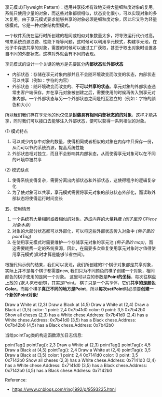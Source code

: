 享元模式(Flyweight Pattern)：运用共享技术有效地支持大量细粒度对象的复用。系统只使用少量的对象，而这些对象都很相似，状态变化很小，可以实现对象的多次复用。由于享元模式要求能够共享的对象必须是细粒度对象，因此它又称为轻量级模式，它是一种对象结构型模式。

一个软件系统在运行时所创建的相同或相似对象数量太多，将导致运行代价过高，带来系统资源浪费、性能下降等问题，这时候可以利用享元模式，构建享元池，在池子中存放共享的对象，需要的时候可以通过工厂获取，甚至于取出对象时设置各自不同的外部状态，这样对外就会有不同的表现。

享元模式的设计一个关键的地方是先要区分**内部状态**和**外部状态**

+ 内部状态：存储在享元对象内部并且不会随环境改变而改变的状态，内部状态可以共享（例如：字符的内容）
+ 外部状态：随环境改变而改变的、**不可以共享的状态**。享元对象的外部状态通常由客户端保存，并在享元对象被创建之后，需要使用的时候再传入到享元对象内部。一个外部状态与另一个外部状态之间是相互独立的（例如：字符的颜色和大小）

所以我们我们存在享元池的也仅仅是**封装具有相同内部状态的的对象**，这样才能共享，同时我们可以接口去能够注入外部状态，便可以获得一系列相似的对象。



(1) 模式特点

1. 可以减少内存中对象的数量，使得相同或者相似的对象在内存中只保存一份，从而可以节约系统资源，提高系统性能
2. 外部状态相对独立，而且不会影响其内部状态，从而使得享元对象可以在不同的环境中被共享

(2) 模式缺点

1. 使得系统变得复杂，需要分离出内部状态和外部状态，这使得程序的逻辑复杂化
2. 为了使对象可以共享，享元模式需要将享元对象的部分状态外部化，而读取外部状态将使得运行时间变长

五、使用情景

1. 一个系统有大量相同或者相似的对象，造成内存的大量耗费 *(例子里的 CPiece对象本身)*
2. 对象的大部分状态都可以外部化，可以将这些外部状态传入对象中 *(例子里的 pointTag)*
3. 在使用享元模式时需要维护一个存储享元对象的享元池 *(例子里的 map)*，而这需要耗费一定的系统资源，因此，在需要多次重复使用享元对象时才值得使用享元模式(此时才算是能够节省空间)。



根据代码示例的结果，我们可以发现，我们所创建的2个棋子对象都是共享对象，实际上并不是每个棋子都需要new, 我们只为不同颜色的棋子创建一个对象，相同颜色的棋子使用的是同一个对象。
这里可以变的参数是**Point的坐标**，每次往棋盘上放的 *(放入享元池的)*，其实是Point。
棋子只是一个共享体，它们**共享的是颜色Color**。而每个棋子**真正不同的地方是Point**，所以**每次setPoint**时必须要**创建一个新的Point对象**!

Draw a White at (2,3)
Draw a Black at (4,5)
Draw a White at (2,4)
Draw a Black at (3,5)
color: 1 point: 2,4 0x7b41d0
color: 0 point: 3,5 0x7b42b0
Show all cheses
(2,3) has a White chese.Address: 0x7b41d0
(2,4) has a White chese.Address: 0x7b41d0
(3,5) has a Black chese.Address: 0x7b42b0
(4,5) has a Black chese.Address: 0x7b42b0


当给pointTag类的构造函数添加日志信息:

pointTag()
pointTag(): 2,3
Draw a White at (2,3)
pointTag()
pointTag(): 4,5
Draw a Black at (4,5)
pointTag(): 2,4
Draw a White at (2,4)
pointTag(): 3,5
Draw a Black at (3,5)
color: 1 point: 2,4 0x7141d0
color: 0 point: 3,5 0x7142b0
Show all cheses
(2,3) has a White chese.Address: 0x7141d0
(2,4) has a White chese.Address: 0x7141d0
(3,5) has a Black chese.Address: 0x7142b0
(4,5) has a Black chese.Address: 0x7142b0


Reference:
+ https://www.cnblogs.com/ring1992/p/9593235.html